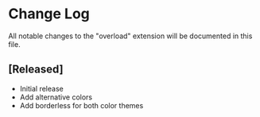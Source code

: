 # Change Log

All notable changes to the "overload" extension will be documented in this file.

## [Released]

- Initial release
- Add alternative colors
- Add borderless for both color themes
